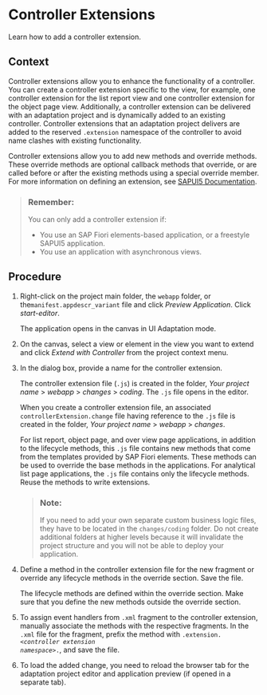 <!-- loioad7b4ae4bc7249e4b9cc5625bc978ab9 -->

# Controller Extensions

Learn how to add a controller extension.



<a name="loioad7b4ae4bc7249e4b9cc5625bc978ab9__context_jns_z13_tdb"/>

## Context

Controller extensions allow you to enhance the functionality of a controller. You can create a controller extension specific to the view, for example, one controller extension for the list report view and one controller extension for the object page view. Additionally, a controller extension can be delivered with an adaptation project and is dynamically added to an existing controller. Controller extensions that an adaptation project delivers are added to the reserved `.extension` namespace of the controller to avoid name clashes with existing functionality.

Controller extensions allow you to add new methods and override methods. These override methods are optional callback methods that override, or are called before or after the existing methods using a special override member. For more information on defining an extension, see [SAPUI5 Documentation](https://sapui5.hana.ondemand.com/#/topic/21515f09c0324218bb705b27407f5d61).

> ### Remember:  
> You can only add a controller extension if:
> 
> -   You use an SAP Fiori elements-based application, or a freestyle SAPUI5 application.
> -   You use an application with asynchronous views.



## Procedure

1.  Right-click on the project main folder, the `webapp` folder, or the`manifest.appdescr_variant` file and click *Preview Application*. Click *start-editor*.

    The application opens in the canvas in UI Adaptation mode.

2.  On the canvas, select a view or element in the view you want to extend and click *Extend with Controller* from the project context menu.

3.  In the dialog box, provide a name for the controller extension.

    The controller extension file \(`.js`\) is created in the folder, *Your project name* \> *webapp* \> *changes* \> *coding*. The `.js` file opens in the editor.

    When you create a controller extension file, an associated `controllerExtension.change` file having reference to the `.js` file is created in the folder, *Your project name* \> *webapp* \> *changes*.

    For list report, object page, and over view page applications, in addition to the lifecycle methods, this `.js` file contains new methods that come from the templates provided by SAP Fiori elements. These methods can be used to override the base methods in the applications. For analytical list page applications, the `.js` file contains only the lifecycle methods. Reuse the methods to write extensions.

    > ### Note:  
    > If you need to add your own separate custom business logic files, they have to be located in the `changes/coding` folder. Do not create additional folders at higher levels because it will invalidate the project structure and you will not be able to deploy your application.

4.  Define a method in the controller extension file for the new fragment or override any lifecycle methods in the override section. Save the file.

    The lifecycle methods are defined within the override section. Make sure that you define the new methods outside the override section.

5.  To assign event handlers from `.xml` fragment to the controller extension, manually associate the methods with the respective fragments. In the `.xml` file for the fragment, prefix the method with <code>.extension.<i class="varname">&lt;controller extension namespace&gt;</i>.</code>, and save the file.

6.  To load the added change, you need to reload the browser tab for the adaptation project editor and application preview \(if opened in a separate tab\).



